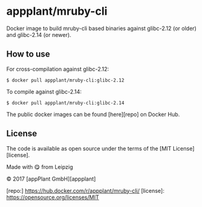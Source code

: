 # appplant/mruby-cli
Docker image to build mruby-cli based binaries against glibc-2.12 (or older) and glibc-2.14 (or newer).


## How to use
For cross-compilation against glibc-2.12:

	$ docker pull appplant/mruby-cli:glibc-2.12

To compile against glibc-2.14:

	$ docker pull appplant/mruby-cli:glibc-2.14

The public docker images can be found [here][repo] on Docker Hub.


## License

The code is available as open source under the terms of the [MIT License][license].

Made with :yum: from Leipzig

© 2017 [appPlant GmbH][appplant]

[repo:] https://hub.docker.com/r/appplant/mruby-cli/
[license]: https://opensource.org/licenses/MIT
